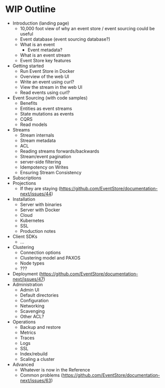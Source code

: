 # WIP Outline

- Introduction (landing page)
  - 10,000 foot view of why an event store / event sourcing could be useful
  - Event database (event sourcing database?)
  - What is an event
    - Event metadata?
  - What is an event stream
  - Event Store key features
- Getting started
  - Run Event Store in Docker
  - Overview of the web UI
  - Write an event using curl?
  - View the stream in the web UI
  - Read events using curl?
- Event Sourcing (with code samples)
  - Benefits
  - Entities as event streams
  - State mutations as events
  - CQRS
  - Read models
- Streams
  - Stream internals
  - Stream metadata
  - ACL
  - Reading streams forwards/backwards
  - Stream/event pagination
  - server-side filtering
  - Idempotency on Writes
  - Ensuring Stream Consistency
- Subscriptions
- Projections
  - If they are staying (https://github.com/EventStore/documentation-next/issues/44)
- Installation
  - Server with binaries
  - Server with Docker
  - Cloud
  - Kubernetes
  - SSL
  - Production notes
- Client SDKs
  - ...
- Clustering
  - Connection options  
  - Clustering model and PAXOS
  - Node types
  - ???
- Deployment (https://github.com/EventStore/documentation-next/issues/47)  
- Administration
  - Admin UI
  - Default directories
  - Configuration
  - Networking
  - Scavenging
  - Other ACL?
- Operations
  - Backup and restore
  - Metrics
  - Traces
  - Logs
  - SSL
  - Index/rebuild
  - Scaling a cluster
- Advanced
  - Whatever is now in the Reference
  - Common problems (https://github.com/EventStore/documentation-next/issues/63)
